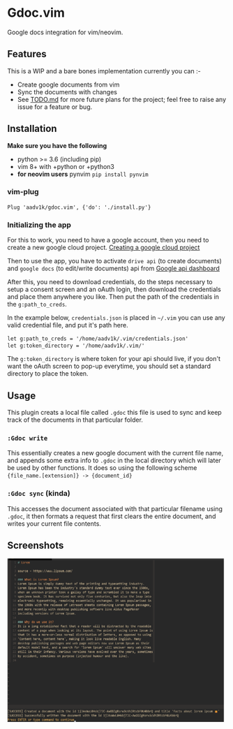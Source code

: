 # Gdoc.vim

Google docs integration for vim/neovim.

## Features

This is a WIP and a bare bones implementation currently you can :-

- Create google documents from vim
- Sync the documents with changes
- See [TODO.md](./TODO.md) for more future plans for the project; feel free to raise any issue for a feature or bug.

## Installation

**Make sure you have the following**

- python >= 3.6 (including pip)
- vim 8+ with +python or +python3
- **for neovim users** pynvim `pip install pynvim`

### vim-plug

```vim
Plug 'aadv1k/gdoc.vim', {'do': './install.py'}
```

### Initializing the app

For this to work, you need to have a google account, then you need to create a new google cloud project.
[Creating a google cloud project](https://developers.google.com/workspace/guides/create-project)

Then to use the app, you have to activate `drive api` (to create documents) and `google docs` (to edit/write documents) api from
[Google api dashboard](https://console.cloud.google.com/apis/dashboard)

After this, you need to download credentials, do the steps necessary to setup a consent screen and an
oAuth login, then download the credentials and place them anywhere you like. Then put the path of
the credentials in the `g:path_to_creds`.

In the example below, `credentials.json` is placed in `~/.vim` you can use any valid credential file, and put it's path here.

```vim
let g:path_to_creds = '/home/aadv1k/.vim/credentials.json'
let g:token_directory = '/home/aadv1k/.vim/'
```

The `g:token_directory` is where token for your api should live, if you don't want the oAuth screen
to pop-up everytime, you should set a standard directory to place the token.

## Usage

This plugin creats a local file called `.gdoc` this file is used to sync and
keep track of the documents in that particular folder.

### `:Gdoc write`

This essentially creates a new google document with the current file name, and
appends some extra info to `.gdoc` in the local directory which will later be
used by other functions. It does so using the following scheme `{file_name.[extension]} -> {document_id}`

### `:Gdoc sync` (kinda)

This accesses the document associated with that particular filename using
`.gdoc`, it then formats a request that first clears the entire document, and
writes your current file contents.

## Screenshots

<img src="./screenshots/1.1.png" alt="1.png" width="500px">

